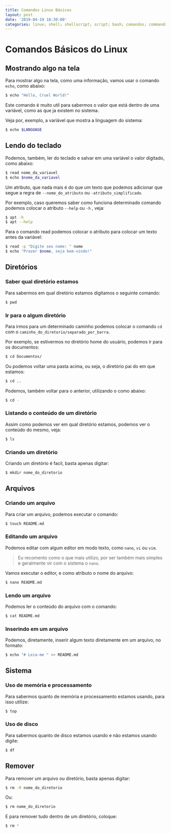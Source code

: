 ```yaml
---
title: Comandos Linux Básicos
layout: post
date: '2019-04-19 18:30:00'
categories: linux; shell; shellscript; script; bash; comandos; commands
---
```


# Comandos Básicos do Linux

## Mostrando algo na tela
Para mostrar algo na tela, como uma informação, vamos usar o comando `echo`, como abaixo:

```bash
$ echo "Hello, Cruel World!"
```

Este comando é muito util para sabermos o valor que está dentro de uma variável, como as que ja existem no sistema. 

Veja por, exemplo, a variável que  mostra a linguagem do sistema:

```bash
$ echo $LANGUAGE
```

## Lendo do teclado
Podemos, também, ler do teclado e salvar em uma variável o valor digitado, como abaixo:

```bash
$ read nome_da_variavel
$ echo $nome_da_variavel
```

Um atributo, que nada mais é do que um texto que podemos adicionar que segue a regra de `--nome_do_atributo` ou `-atributo_simplificado`.

Por exemplo, caso queremos saber como funciona determinado comando podemos colocar o atributo `--help` ou `-h` , veja:

```bash
$ apt -h
$ apt --help
```

Para o comando read podemos colocar o atributo para colocar um texto antes da variável:

```bash
$ read -p "Digite seu nome: " nome
$ echo "Prazer $nome, seja bem-vindo!"
```

## Diretórios
### Saber qual diretório estamos 
Para sabermos em qual diretório estamos digitamos o seguinte comando:

```bash
$ pwd
```

### Ir para o algum diretório
Para irmos para um determinado caminho podemos colocar o comando `cd` com o `caminho_do_diretorio/separado_por_barra`.

Por exemplo, se estivermos no diretório home do usuário, podemos ir para os documentos:

```bash
$ cd Documentos/
```

Ou podemos voltar uma pasta acima, ou seja, o diretório pai do em que estamos:

```bash
$ cd ..
```

Podemos, também voltar para o anterior, utilizando o como abaixo:

```bash
$ cd -
```

### Listando o conteúdo de um diretório
Assim como podemos ver em qual diretório estamos, podemos ver o conteúdo do mesmo, veja:

```bash
$ ls
```

### Criando um diretório
Criando um diretório é facil, basta apenas digitar:

```bash
$ mkdir nome_do_diretorio
```

## Arquivos
### Criando um arquivo
Para criar um arquivo, podemos executar o comando:

```bash
$ touch README.md
```

### Editando um arquivo
Podemos editar com algum editor em modo texto, como `nano`, `vi` ou `vim`. 

>  Eu recomento como o que mais utilizo, por ser também mais simples e geralmente vir com o sistema o `nano`.

Vamos executar o editor, e como atributo o nome do arquivo:
```bash
$ nano README.md
```

### Lendo um arquivo
Podemos ler o conteúdo do arquivo com o comando:

```bash
$ cat README.md
```

### Inserindo em um arquivo
Podemos, diretamente, inserir algum texto diretamente em um arquivo, no formato:

```bash
$ echo "# Leia-me " >> README.md
```

## Sistema
### Uso de memória e processamento
Para sabermos quanto de memória e processamento estamos usando, para isso utilize:

```bash
$ top
```

### Uso de disco
Para sabermos quanto de disco estamos usando e não estamos usando digite:

```bash
$ df
```

## Remover
Para remover um arquivo ou diretório, basta apenas digitar:

```bash
$ rm -R nome_do_diretorio
```

Ou:
```bash
$ rm nome_do_diretorio
```

E para remover tudo dentro de um diretório, coloque:

```bash
$ rm *
```
